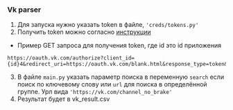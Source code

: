### Vk parser
 1. Для запуска нужно указать token в файле, `'creds/tokens.py'`
2.  Получить token можно согласно [инструкции](https://dev.vk.com/api/getting-started)
- Пример GET запроса для получения token, где id это id приложения
```
https://oauth.vk.com/authorize?client_id={id}4&redirect_uri=https://oauth.vk.com/blank.html&response_type=token&v=5.52
```
3. В файле ``main.py`` указать параметр поиска в переменную ``search`` если поиск по ключевому слову или
``url`` для поиска в определённой группе. Урл вида ``'https://vk.com/channel_no_brake'``
4. Результат будет в vk_result.csv